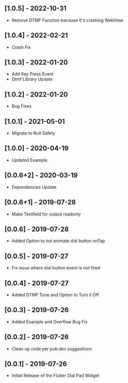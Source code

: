 ## [1.0.5] - 2022-10-31
* Remove DTMF Function because it's crashing WebView

## [1.0.4] - 2022-02-21
* Crash Fix

## [1.0.3] - 2022-01-20
* Add Key Press Event
* Dtmf Library Update

## [1.0.2] - 2022-01-20
* Bug Fixes

## [1.0.1] - 2021-05-01

* Migrate to Null Safety

## [1.0.0] - 2020-04-19

* Updated Example

## [0.0.6+2] - 2020-03-19

* Dependencies Update

## [0.0.6+1] - 2019-07-28

* Make Textfield for output readonly

## [0.0.6] - 2019-07-28

* Added Option to not animate dial button onTap

## [0.0.5] - 2019-07-27

* Fix issue where dial button event is not fired

## [0.0.4] - 2019-07-27

* Added DTMF Tone and Option to Turn it Off

## [0.0.3] - 2019-07-26

* Added Example and Overflow Bug Fix

## [0.0.2] - 2019-07-26

* Clean up code per pub.dev suggestions

## [0.0.1] - 2019-07-26

* Initial Release of the Flutter Dial Pad Widget

